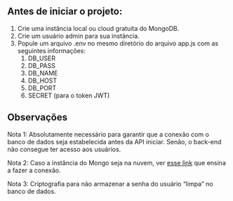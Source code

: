 ## Antes de iniciar o projeto:
1. Crie uma instância local ou cloud gratuita do MongoDB.
2. Crie um usuário admin para sua instância.
3. Popule um arquivo .env no mesmo diretório do arquivo app.js com as seguintes informações:
	1. DB_USER
	2. DB_PASS
	3. DB_NAME 	
	4. DB_HOST
	5. DB_PORT
	6. SECRET (para o token JWT)

## Observações
Nota 1:
Absolutamente necessário para garantir que a conexão com o banco de dados seja estabelecida antes da API iniciar. Senão, o back-end não consegue ter acesso aos usuários.

Nota 2:
Caso a instância do Mongo seja na nuvem, ver [esse link](https://www.mongodb.com/developer/code-examples/javascript/node-connect-mongodb-3-3-2/) que ensina a fazer a conexão.

Nota 3:
Criptografia para não armazenar a senha do usuário “limpa” no banco de dados. 
